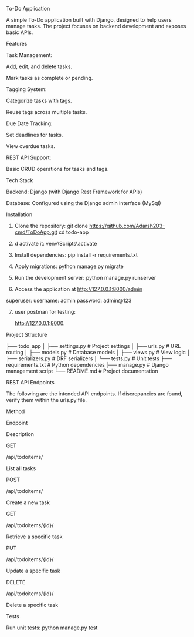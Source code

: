 To-Do Application

A simple To-Do application built with Django, designed to help users manage tasks. The project focuses on backend development and exposes basic APIs.

Features

Task Management:

Add, edit, and delete tasks.

Mark tasks as complete or pending.

Tagging System:

Categorize tasks with tags.

Reuse tags across multiple tasks.

Due Date Tracking:

Set deadlines for tasks.

View overdue tasks.

REST API Support:

Basic CRUD operations for tasks and tags.

Tech Stack

Backend: Django (with Django Rest Framework for APIs)

Database: Configured using the Django admin interface (MySql)

Installation

1. Clone the repository:
git clone https://github.com/Adarsh203-cmd/ToDoApp.git
cd todo-app

2. d activate it: venv\Scripts\activate

3. Install dependencies: pip install -r requirements.txt

4. Apply migrations: python manage.py migrate

5. Run the development server: python manage.py runserver

6. Access the application at http://127.0.0.1:8000/admin

superuser:  username: admin
            password: admin@123

7. user postman for testing:
      
      http://127.0.0.1:8000.

Project Structure

├── todo_app
│   ├── settings.py      # Project settings
│   ├── urls.py          # URL routing
│   ├── models.py        # Database models
│   ├── views.py         # View logic
│   ├── serializers.py   # DRF serializers
│   └── tests.py         # Unit tests
├── requirements.txt     # Python dependencies
├── manage.py            # Django management script
└── README.md            # Project documentation

REST API Endpoints

The following are the intended API endpoints. If discrepancies are found, verify them within the urls.py file.

Method

Endpoint

Description

GET

/api/todoitems/

List all tasks

POST

/api/todoitems/

Create a new task

GET

/api/todoitems/{id}/

Retrieve a specific task

PUT

/api/todoitems/{id}/

Update a specific task

DELETE

/api/todoitems/{id}/

Delete a specific task

Tests

Run unit tests: python manage.py test


